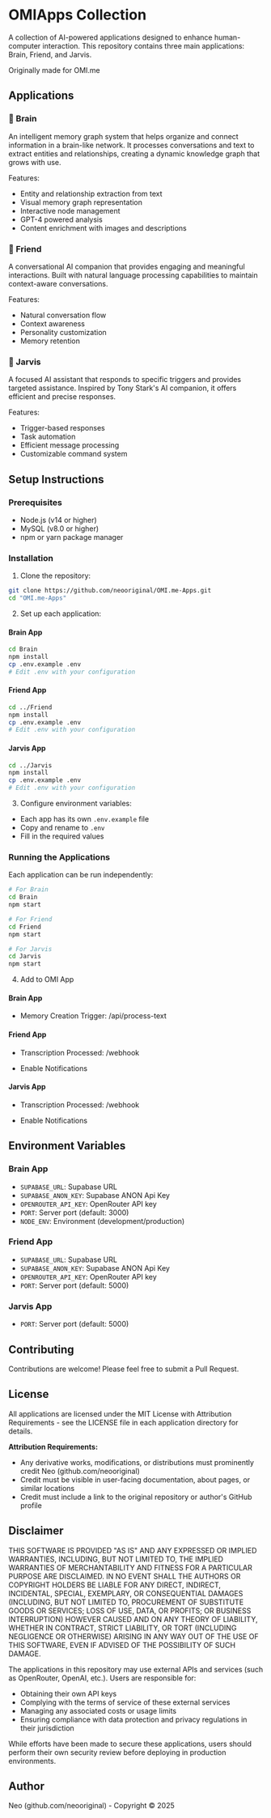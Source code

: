 # OMIApps Collection

A collection of AI-powered applications designed to enhance human-computer interaction. This repository contains three main applications: Brain, Friend, and Jarvis.

Originally made for OMI.me

## Applications

### 🧠 Brain
An intelligent memory graph system that helps organize and connect information in a brain-like network. It processes conversations and text to extract entities and relationships, creating a dynamic knowledge graph that grows with use.

Features:
- Entity and relationship extraction from text
- Visual memory graph representation
- Interactive node management
- GPT-4 powered analysis
- Content enrichment with images and descriptions

### 👥 Friend
A conversational AI companion that provides engaging and meaningful interactions. Built with natural language processing capabilities to maintain context-aware conversations.

Features:
- Natural conversation flow
- Context awareness
- Personality customization
- Memory retention

### 🎯 Jarvis
A focused AI assistant that responds to specific triggers and provides targeted assistance. Inspired by Tony Stark's AI companion, it offers efficient and precise responses.

Features:
- Trigger-based responses
- Task automation
- Efficient message processing
- Customizable command system

## Setup Instructions

### Prerequisites
- Node.js (v14 or higher)
- MySQL (v8.0 or higher)
- npm or yarn package manager

### Installation

1. Clone the repository:
```bash
git clone https://github.com/neooriginal/OMI.me-Apps.git
cd "OMI.me-Apps"
```

2. Set up each application:

#### Brain App
```bash
cd Brain
npm install
cp .env.example .env
# Edit .env with your configuration
```

#### Friend App
```bash
cd ../Friend
npm install
cp .env.example .env
# Edit .env with your configuration
```

#### Jarvis App
```bash
cd ../Jarvis
npm install
cp .env.example .env
# Edit .env with your configuration
```

3. Configure environment variables:
- Each app has its own `.env.example` file
- Copy and rename to `.env`
- Fill in the required values

### Running the Applications

Each application can be run independently:

```bash
# For Brain
cd Brain
npm start

# For Friend
cd Friend
npm start

# For Jarvis
cd Jarvis
npm start
```

4. Add to OMI App

#### Brain App
- Memory Creation Trigger:
/api/process-text

#### Friend App
- Transcription Processed:
/webhook

- Enable Notifications

#### Jarvis App
- Transcription Processed:
/webhook

- Enable Notifications


## Environment Variables

### Brain App
- `SUPABASE_URL`: Supabase URL
- `SUPABASE_ANON_KEY`: Supabase ANON Api Key
- `OPENROUTER_API_KEY`: OpenRouter API key
- `PORT`: Server port (default: 3000)
- `NODE_ENV`: Environment (development/production)

### Friend App
- `SUPABASE_URL`: Supabase URL
- `SUPABASE_ANON_KEY`: Supabase ANON Api Key
- `OPENROUTER_API_KEY`: OpenRouter API key
- `PORT`: Server port (default: 5000)

### Jarvis App
- `PORT`: Server port (default: 5000)

## Contributing

Contributions are welcome! Please feel free to submit a Pull Request.

## License

All applications are licensed under the MIT License with Attribution Requirements - see the LICENSE file in each application directory for details.

**Attribution Requirements:**
- Any derivative works, modifications, or distributions must prominently credit Neo (github.com/neooriginal)
- Credit must be visible in user-facing documentation, about pages, or similar locations
- Credit must include a link to the original repository or author's GitHub profile

## Disclaimer

THIS SOFTWARE IS PROVIDED "AS IS" AND ANY EXPRESSED OR IMPLIED WARRANTIES, INCLUDING, BUT NOT LIMITED TO, THE IMPLIED WARRANTIES OF MERCHANTABILITY AND FITNESS FOR A PARTICULAR PURPOSE ARE DISCLAIMED. IN NO EVENT SHALL THE AUTHORS OR COPYRIGHT HOLDERS BE LIABLE FOR ANY DIRECT, INDIRECT, INCIDENTAL, SPECIAL, EXEMPLARY, OR CONSEQUENTIAL DAMAGES (INCLUDING, BUT NOT LIMITED TO, PROCUREMENT OF SUBSTITUTE GOODS OR SERVICES; LOSS OF USE, DATA, OR PROFITS; OR BUSINESS INTERRUPTION) HOWEVER CAUSED AND ON ANY THEORY OF LIABILITY, WHETHER IN CONTRACT, STRICT LIABILITY, OR TORT (INCLUDING NEGLIGENCE OR OTHERWISE) ARISING IN ANY WAY OUT OF THE USE OF THIS SOFTWARE, EVEN IF ADVISED OF THE POSSIBILITY OF SUCH DAMAGE.

The applications in this repository may use external APIs and services (such as OpenRouter, OpenAI, etc.). Users are responsible for:
- Obtaining their own API keys
- Complying with the terms of service of these external services
- Managing any associated costs or usage limits
- Ensuring compliance with data protection and privacy regulations in their jurisdiction

While efforts have been made to secure these applications, users should perform their own security review before deploying in production environments.

## Author

Neo (github.com/neooriginal) - Copyright © 2025
